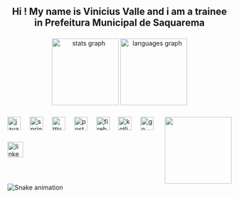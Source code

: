 <h2 align="center">Hi ! My name is Vinicius Valle and i am a trainee in Prefeitura Municipal de Saquarema</h2>

###

<div align="center">
  <img src="https://github-readme-stats.vercel.app/api?username=viniciusvalledev&hide_title=false&hide_rank=false&show_icons=true&include_all_commits=true&count_private=true&disable_animations=false&theme=dracula&locale=en&hide_border=false" height="150" alt="stats graph"  />
  <img src="https://github-readme-stats.vercel.app/api/top-langs?username=viniciusvalledev&locale=en&hide_title=false&layout=compact&card_width=320&langs_count=5&theme=dracula&hide_border=false" height="150" alt="languages graph"  />
</div>

###

<img align="right" height="150" src="https://media3.giphy.com/media/v1.Y2lkPTZjMDliOTUydTB1bndxZTd2emRhcTlxMzJsY2sxZWNmcmt0bm9wNTJ6ZmFuOGl3NyZlcD12MV9naWZzX3NlYXJjaCZjdD1n/3oKIPnAiaMCws8nOsE/200.gif"  />

###

<div align="left">
  <img src="https://skillicons.dev/icons?i=java" height="30" alt="java logo"  />
  <img width="12" />
  <img src="https://skillicons.dev/icons?i=spring" height="30" alt="spring logo"  />
  <img width="12" />
  <img src="https://skillicons.dev/icons?i=mysql" height="30" alt="mysql logo"  />
  <img width="12" />
  <img src="https://skillicons.dev/icons?i=postgres" height="30" alt="postgresql logo"  />
  <img width="12" />
  <img src="https://skillicons.dev/icons?i=firebase" height="30" alt="firebase logo"  />
  <img width="12" />
  <img src="https://skillicons.dev/icons?i=kotlin" height="30" alt="kotlin logo"  />
  <img width="12" />
  <img src="https://skillicons.dev/icons?i=go" height="30" alt="go logo"  />
</div>

###

<div align="left">
  <a href="https://www.linkedin.com/in/viniciusvalledev/" target="_blank">
    <img src="https://img.shields.io/static/v1?message=LinkedIn&logo=linkedin&label=&color=0077B5&logoColor=white&labelColor=&style=for-the-badge" height="35" alt="linkedin logo"  />
  </a>
</div>

###

<br clear="both">

<img src="https://raw.githubusercontent.com/viniciusvalledev/viniciusvalledev/output/snake.svg" alt="Snake animation" />

###
